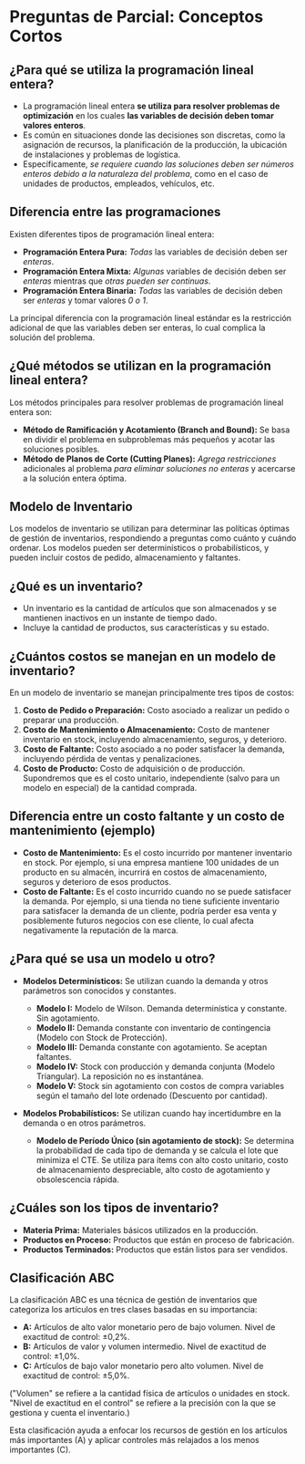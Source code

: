 # Preguntas de Parcial: Conceptos Cortos


## ¿Para qué se utiliza la programación lineal entera?
- La programación lineal entera **se utiliza para resolver problemas de optimización** en los cuales **las variables de decisión deben tomar valores enteros**.
- Es común en situaciones donde las decisiones son discretas, como la asignación de recursos, la planificación de la producción, la ubicación de instalaciones y problemas de logística.
- Específicamente, *se requiere cuando las soluciones deben ser números enteros debido a la naturaleza del problema*, como en el caso de unidades de productos, empleados, vehículos, etc.

## Diferencia entre las programaciones
Existen diferentes tipos de programación lineal entera:
- **Programación Entera Pura:** *Todas* las variables de decisión deben ser *enteras*.
- **Programación Entera Mixta:** *Algunas* variables de decisión deben ser *enteras* mientras que *otras pueden ser continuas*.
- **Programación Entera Binaria:** *Todas* las variables de decisión deben ser *enteras* y tomar valores *0 o 1*.

La principal diferencia con la programación lineal estándar es la restricción adicional de que las variables deben ser enteras, lo cual complica la solución del problema.

## ¿Qué métodos se utilizan en la programación lineal entera?
Los métodos principales para resolver problemas de programación lineal entera son:
- **Método de Ramificación y Acotamiento (Branch and Bound):** Se basa en dividir el problema en subproblemas más pequeños y acotar las soluciones posibles.
- **Método de Planos de Corte (Cutting Planes):** *Agrega restricciones* adicionales al problema *para eliminar soluciones no enteras* y acercarse a la solución entera óptima.

## Modelo de Inventario
Los modelos de inventario se utilizan para determinar las políticas óptimas de gestión de inventarios, respondiendo a preguntas como cuánto y cuándo ordenar. Los modelos pueden ser determinísticos o probabilísticos, y pueden incluir costos de pedido, almacenamiento y faltantes.

## ¿Qué es un inventario?

- Un inventario es la cantidad de artículos que son almacenados y se mantienen inactivos en un instante de tiempo dado.
- Incluye la cantidad de productos, sus características y su estado.

## ¿Cuántos costos se manejan en un modelo de inventario?
En un modelo de inventario se manejan principalmente tres tipos de costos:
1. **Costo de Pedido o Preparación:** Costo asociado a realizar un pedido o preparar una producción.
2. **Costo de Mantenimiento o Almacenamiento:** Costo de mantener inventario en stock, incluyendo almacenamiento, seguros, y deterioro.
3. **Costo de Faltante:** Costo asociado a no poder satisfacer la demanda, incluyendo pérdida de ventas y penalizaciones.
4. **Costo de Producto:** Costo de adquisición o de producción. Supondremos que es el costo unitario, independiente (salvo para un modelo en especial) de la cantidad comprada.

## Diferencia entre un costo faltante y un costo de mantenimiento (ejemplo)
- **Costo de Mantenimiento:** Es el costo incurrido por mantener inventario en stock. Por ejemplo, si una empresa mantiene 100 unidades de un producto en su almacén, incurrirá en costos de almacenamiento, seguros y deterioro de esos productos.
- **Costo de Faltante:** Es el costo incurrido cuando no se puede satisfacer la demanda. Por ejemplo, si una tienda no tiene suficiente inventario para satisfacer la demanda de un cliente, podría perder esa venta y posiblemente futuros negocios con ese cliente, lo cual afecta negativamente la reputación de la marca.

## ¿Para qué se usa un modelo u otro?
- **Modelos Determinísticos:** Se utilizan cuando la demanda y otros parámetros son conocidos y constantes.
  - **Modelo I:** Modelo de Wilson. Demanda determinística y constante. Sin agotamiento.
  - **Modelo II:** Demanda constante con inventario de contingencia (Modelo con Stock de Protección).
  - **Modelo III:** Demanda constante con agotamiento. Se aceptan faltantes.
  - **Modelo IV:** Stock con producción y demanda conjunta (Modelo Triangular). La reposición no es instantánea.
  - **Modelo V:** Stock sin agotamiento con costos de compra variables según el tamaño del lote ordenado (Descuento por cantidad).

- **Modelos Probabilísticos:** Se utilizan cuando hay incertidumbre en la demanda o en otros parámetros.
  - **Modelo de Período Único (sin agotamiento de stock):** Se determina la probabilidad de cada tipo de demanda y se calcula el lote que minimiza el CTE. Se utiliza para ítems con alto costo unitario, costo de almacenamiento despreciable, alto costo de agotamiento y obsolescencia rápida.

## ¿Cuáles son los tipos de inventario?
- **Materia Prima:** Materiales básicos utilizados en la producción.
- **Productos en Proceso:** Productos que están en proceso de fabricación.
- **Productos Terminados:** Productos que están listos para ser vendidos.

## Clasificación ABC
La clasificación ABC es una técnica de gestión de inventarios que categoriza los artículos en tres clases basadas en su importancia:
- **A:** Artículos de alto valor monetario pero de bajo volumen. Nivel de exactitud de control: ±0,2%.
- **B:** Artículos de valor y volumen intermedio. Nivel de exactitud de control: ±1,0%.
- **C:** Artículos de bajo valor monetario pero alto volumen. Nivel de exactitud de control: ±5,0%.

("Volumen" se refiere a la cantidad física de artículos o unidades en stock. "Nivel de exactitud en el control" se refiere a la precisión con la que se gestiona y cuenta el inventario.)

Esta clasificación ayuda a enfocar los recursos de gestión en los artículos más importantes (A) y aplicar controles más relajados a los menos importantes (C).
